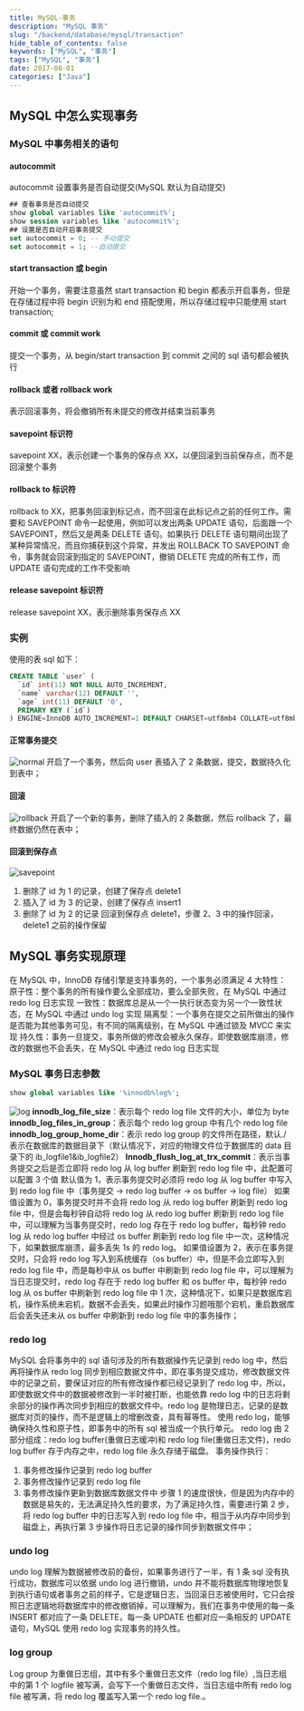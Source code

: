 ```yaml
---
title: MySQL-事务
description: "MySQL 事务"
slug: "/backend/database/mysql/transaction"
hide_table_of_contents: false
keywords: ["MySQL", "事务"]
tags: ["MySQL", "事务"]
date: 2017-08-01
categories: ["Java"]
---
```



## MySQL 中怎么实现事务
### MySQL 中事务相关的语句
#### autocommit
autocommit 设置事务是否自动提交(MySQL 默认为自动提交)
```sql
## 查看事务是否自动提交
show global variables like 'autocommit%';
show session variables like 'autocommit%';
## 设置是否自动开启事务提交
set autocommit = 0; -- 手动提交
set autocommit = 1; --自动提交
```
#### start transaction 或 begin
开始一个事务，需要注意虽然 start transaction 和 begin 都表示开启事务，但是在存储过程中将 begin 识别为和 end 搭配使用，所以存储过程中只能使用 start transaction;
#### commit 或 commit work
提交一个事务，从 begin/start transaction 到 commit 之间的 sql 语句都会被执行
#### rollback 或者 rollback work
表示回滚事务，将会撤销所有未提交的修改并结束当前事务
#### savepoint 标识符
savepoint XX，表示创建一个事务的保存点 XX，以便回滚到当前保存点，而不是回滚整个事务
#### rollback to 标识符
rollback to XX，把事务回滚到标记点，而不回滚在此标记点之前的任何工作。需要和 SAVEPOINT 命令一起使用，例如可以发出两条 UPDATE 语句，后面跟一个 SAVEPOINT，然后又是两条 DELETE 语句。如果执行 DELETE 语句期间出现了某种异常情况，而且你捕获到这个异常，并发出 ROLLBACK TO SAVEPOINT 命令，事务就会回滚到指定的 SAVEPOINT，撤销 DELETE 完成的所有工作，而 UPDATE 语句完成的工作不受影响
#### release savepoint 标识符
release savepoint XX，表示删除事务保存点 XX
### 实例
使用的表 sql 如下：
```sql
CREATE TABLE `user` (
  `id` int(11) NOT NULL AUTO_INCREMENT,
  `name` varchar(12) DEFAULT '',
  `age` int(11) DEFAULT '0',
  PRIMARY KEY (`id`)
) ENGINE=InnoDB AUTO_INCREMENT=1 DEFAULT CHARSET=utf8mb4 COLLATE=utf8mb4_0900_ai_ci
```
#### 正常事务提交
![normal](img/normal.png)
开启了一个事务，然后向 user 表插入了 2 条数据，提交，数据持久化到表中；
#### 回滚
![rollback](img/rollback.png)
开启了一个新的事务，删除了插入的 2 条数据，然后 rollback 了，最终数据仍然在表中；
#### 回滚到保存点
![savepoint](img/savepoint.png)
1. 删除了 id 为 1 的记录，创建了保存点 delete1
2. 插入了 id 为 3 的记录，创建了保存点 insert1
3. 删除了 id 为 2 的记录
回滚到保存点 delete1，步骤 2、3 中的操作回滚，delete1 之前的操作保留

## MySQL 事务实现原理
在 MySQL 中，InnoDB 存储引擎是支持事务的，一个事务必须满足 4 大特性：
原子性：整个事务的所有操作要么全部成功，要么全部失败，在 MySQL 中通过 redo log 日志实现
一致性：数据库总是从一个一执行状态变为另一个一致性状态，在 MySQL 中通过 undo log 实现
隔离型：一个事务在提交之前所做出的操作是否能为其他事务可见，有不同的隔离级别，在 MySQL 中通过锁及 MVCC 来实现
持久性：事务一旦提交，事务所做的修改会被永久保存，即使数据库崩溃，修改的数据也不会丢失，在 MySQL 中通过 redo log 日志实现

### MySQL 事务日志参数
```sql
show global variables like '%innodb%log%';
```
![log](img/log.png)
**innodb_log_file_size**：表示每个 redo log file 文件的大小，单位为 byte
**innodb_log_files_in_group**：表示每个 redo log group 中有几个 redo log file
**innodb_log_group_home_dir**：表示 redo log group 的文件所在路径，默认./ 表示在数据库的数据目录下（默认情况下，对应的物理文件位于数据库的 data 目录下的 ib_logfile1&ib_logfile2）
**Innodb_flush_log_at_trx_commit**：表示当事务提交之后是否立即将 redo log 从 log buffer 刷新到 redo log file 中，此配置可以配置 3 个值
默认值为 1，表示事务提交时必须将 redo log 从 log buffer 中写入到 redo log file 中（事务提交 -> redo log buffer -> os buffer -> log file）
如果值设置为 0，事务提交时并不会将 redo log 从 redo log buffer 刷新到 redo log file 中，但是会每秒钟自动将 redo log 从 redo log buffer 刷新到 redo log file 中，可以理解为当事务提交时，redo log 存在于 redo log buffer，每秒钟 redo log 从 redo log buffer 中经过 os buffer 刷新到 redo log file 中一次，这种情况下，如果数据库崩溃，最多丢失 1s 的 redo log。
如果值设置为 2，表示在事务提交时，只会将 redo log 写入到系统缓存（os buffer）中，但是不会立即写入到 redo log file 中，而是每秒中从 os buffer 中刷新到 redo log file 中，可以理解为当日志提交时，redo log 存在于 redo log buffer 和 os buffer 中，每秒钟 redo log 从 os buffer 中刷新到 redo log file 中 1 次，这种情况下，如果只是数据库宕机，操作系统未宕机，数据不会丢失，如果此时操作习题哦那个宕机，重启数据库后会丢失还未从 os buffer 中刷新到 redo log file 中的事务操作；

### redo log
MySQL 会将事务中的 sql 语句涉及的所有数据操作先记录到 redo log 中，然后再将操作从 redo log 同步到相应数据文件中，即在事务提交成功，修改数据文件中的记录之前，要保证对应的所有修改操作都已经记录到了 redo log 中，所以，即使数据文件中的数据被修改到一半时被打断，也能依靠 redo log 中的日志将剩余部分的操作再次同步到相应的数据文件中。redo log 是物理日志，记录的是数据库对页的操作，而不是逻辑上的增删改查，具有幂等性。
使用 redo log，能够确保持久性和原子性，即事务中的所有 sql 被当成一个执行单元。
redo log 由 2 部分组成：redo log buffer(重做日志缓冲)和 redo log file(重做日志文件)，redo log buffer 存于内存之中，redo log file 永久存储于磁盘。
事务操作执行：
1. 事务修改操作记录到 redo log buffer
2. 事务修改操作记录到 redo log file
3. 事务修改操作更新到数据库数据文件中
步骤 1 的速度很快，但是因为内存中的数据是易失的，无法满足持久性的要求，为了满足持久性，需要进行第 2 步，将 redo log buffer 中的日志写入到 redo log file 中，相当于从内存中同步到磁盘上，再执行第 3 步操作将日志记录的操作同步到数据文件中；

### undo log
undo log 理解为数据被修改前的备份，如果事务进行了一半，有 1 条 sql 没有执行成功，数据库可以依据 undo log 进行撤销，undo 并不能将数据库物理地恢复到执行语句或者事务之前的样子，它是逻辑日志，当回滚日志被使用时，它只会按照日志逻辑地将数据库中的修改撤销掉，可以理解为，我们在事务中使用的每一条 INSERT 都对应了一条 DELETE，每一条 UPDATE 也都对应一条相反的 UPDATE 语句，MySQL 使用 redo log 实现事务的持久性。

### log group
Log  group 为重做日志组，其中有多个重做日志文件（redo log file）,当日志组中的第 1 个 logfile 被写满，会写下一个重做日志文件，当日志组中所有 redo log file 被写满，将 redo log 覆盖写入第一个 redo log file.。